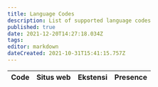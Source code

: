 ```yaml
---
title: Language Codes
description: List of supported language codes
published: true
date: 2021-12-20T14:27:18.034Z
tags:
editor: markdown
dateCreated: 2021-10-31T15:41:15.757Z
---
```


<table id="languages">
  <thead>
    <tr>
      <th style="text-align:left">Code</th>
      <th style="text-align:left">Situs web</th>
      <th style="text-align:left">Ekstensi</th>
      <th style="text-align:left">Presence</th>
    </tr>
  </thead>
  <tbody>
  </tbody>
</table>
